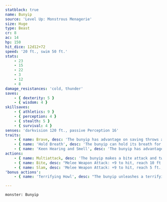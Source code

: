 ```yaml
---
statblock: true
name: Bunyip
source: 'Level Up: Monstrous Menagerie'
size: Huge
type: Beast
cr: 8
ac: 14
hp: 150
hit_dice: 12d12+72
speed: '20 ft., swim 50 ft.'
stats:
    - 23
    - 15
    - 22
    - 3
    - 12
    - 8
damage_resistances: 'cold, thunder'
saves:
    - { dexterity: 5 }
    - { wisdom: 4 }
skillsaves:
    - { athletics: 9 }
    - { perception: 4 }
    - { stealth: 5 }
    - { survival: 4 }
senses: 'darkvision 120 ft., passive Perception 16'
traits:
    - { name: Brave, desc: 'The bunyip has advantage on saving throws against being frightened.' }
    - { name: 'Hold Breath', desc: 'The bunyip can hold its breath for 1 hour.' }
    - { name: 'Keen Hearing and Smell', desc: 'The bunyip has advantage on Perception checks that rely on hearing or smell.' }
actions:
    - { name: Multiattack, desc: 'The bunyip makes a bite attack and two slam attacks.' }
    - { name: Bite, desc: "Melee Weapon Attack: +9 to hit, reach 10 ft., one target. Hit: 19 (2d12+6) piercing damage, and the target is grappled (escape DC 17). Until this grapple ends, the target is restrained, and the bunyip can't bite another target." }
    - { name: Slam, desc: 'Melee Weapon Attack: +9 to hit, reach 5 ft., one target. Hit: 17 (2d10+6) bludgeoning damage.' }
'bonus actions':
    - { name: 'Terrifying Howl', desc: "The bunyip unleashes a terrifying howl. Each creature of its choice within 120 feet that can see and hear it makes a DC 17 Wisdom saving throw, becoming frightened for 1 minute on a failure. A creature repeats the saving throw at the end of each of its turns, ending the effect on itself on a success. If a creature's saving throw is successful or the effect ends for it, the creature is immune to the bunyip's Terrifying Howl for the next 24 hours." }

---
```

```statblock
monster: Bunyip
```
